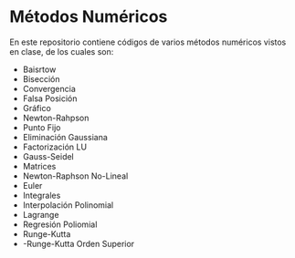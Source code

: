 # Métodos Numéricos
 
En este repositorio contiene códigos de varios métodos numéricos vistos en clase, de los cuales son:

- Baisrtow
- Bisección
- Convergencia
- Falsa Posición
- Gráfico
- Newton-Rahpson
- Punto Fijo
- Eliminación Gaussiana
- Factorización LU
- Gauss-Seidel
- Matrices
- Newton-Raphson No-Lineal
- Euler
- Integrales
- Interpolación Polinomial
- Lagrange
- Regresión Poliomial
- Runge-Kutta
- -Runge-Kutta Orden Superior

<!--stackedit_data:
eyJoaXN0b3J5IjpbLTE5NDk3ODQ3NTFdfQ==
-->